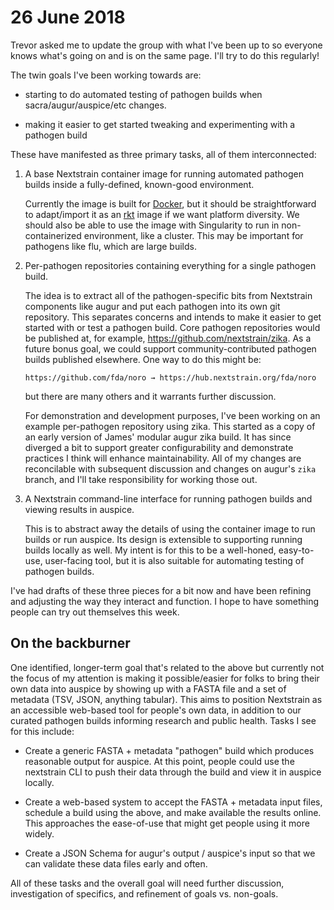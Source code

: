 # 26 June 2018

Trevor asked me to update the group with what I've been up to so everyone knows
what's going on and is on the same page.  I'll try to do this regularly!

The twin goals I've been working towards are:
  
  * starting to do automated testing of pathogen builds when
    sacra/augur/auspice/etc changes.

  * making it easier to get started tweaking and experimenting with a pathogen
    build

These have manifested as three primary tasks, all of them interconnected:

 1. A base Nextstrain container image for running automated pathogen builds
    inside a fully-defined, known-good environment.

    Currently the image is built for [Docker][], but it should be
    straightforward to adapt/import it as an [rkt][] image if we want platform
    diversity.  We should also be able to use the image with Singularity to run
    in non-containerized environment, like a cluster.  This may be important
    for pathogens like flu, which are large builds.

 2. Per-pathogen repositories containing everything for a single pathogen build.
 
    The idea is to extract all of the pathogen-specific bits from Nextstrain
    components like augur and put each pathogen into its own git repository.
    This separates concerns and intends to make it easier to get started with
    or test a pathogen build.  Core pathogen repositories would be published
    at, for example, <https://github.com/nextstrain/zika>.  As a future bonus
    goal, we could support community-contributed pathogen builds published
    elsewhere.  One way to do this might be:
    
        https://github.com/fda/noro → https://hub.nextstrain.org/fda/noro

    but there are many others and it warrants further discussion.

    For demonstration and development purposes, I've been working on an example
    per-pathogen repository using zika.  This started as a copy of an early
    version of James' modular augur zika build.  It has since diverged a bit to
    support greater configurability and demonstrate practices I think will
    enhance maintainability.  All of my changes are reconcilable with
    subsequent discussion and changes on augur's `zika` branch, and I'll take
    responsibility for working those out.

 3. A Nextstrain command-line interface for running pathogen builds and viewing
    results in auspice.

    This is to abstract away the details of using the container image to run
    builds or run auspice.  Its design is extensible to supporting running
    builds locally as well.  My intent is for this to be a well-honed,
    easy-to-use, user-facing tool, but it is also suitable for automating
    testing of pathogen builds.

I've had drafts of these three pieces for a bit now and have been refining and
adjusting the way they interact and function.  I hope to have something
people can try out themselves this week.


## On the backburner

One identified, longer-term goal that's related to the above but currently not
the focus of my attention is making it possible/easier for folks to bring their
own data into auspice by showing up with a FASTA file and a set of metadata
(TSV, JSON, anything tabular).  This aims to position Nextstrain as an
accessible web-based tool for people's own data, in addition to our curated
pathogen builds informing research and public health.  Tasks I see for this
include:

  * Create a generic FASTA + metadata "pathogen" build which produces
    reasonable output for auspice.  At this point, people could use the
    nextstrain CLI to push their data through the build and view it in auspice
    locally.

  * Create a web-based system to accept the FASTA + metadata input files,
    schedule a build using the above, and make available the results online.
    This approaches the ease-of-use that might get people using it more widely.

  * Create a JSON Schema for augur's output / auspice's input so that we can
    validate these data files early and often.

All of these tasks and the overall goal will need further discussion,
investigation of specifics, and refinement of goals vs. non-goals.


[Docker]: https://docker.com
[rkt]: https://coreos.com/rkt
[Singularity]: http://singularity.lbl.gov
